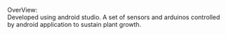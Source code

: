 OverView:<br />
Developed using android studio. A set of sensors and arduinos controlled by android application to sustain plant growth.

